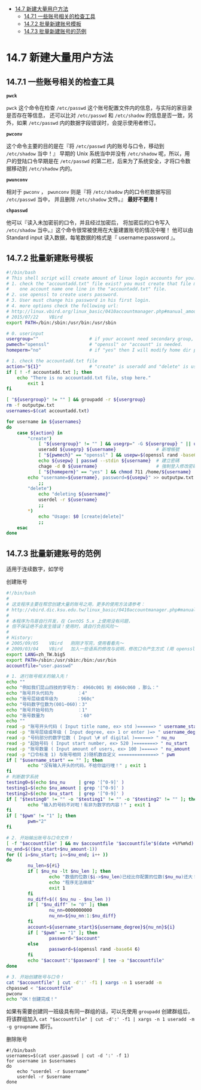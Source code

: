 <!-- TOC -->

- [14.7 新建大量用户方法](#147-新建大量用户方法)
    - [14.7.1 一些账号相关的检查工具](#1471-一些账号相关的检查工具)
    - [14.7.2 批量新建账号模板](#1472-批量新建账号模板)
    - [14.7.3 批量新建账号的范例](#1473-批量新建账号的范例)

<!-- /TOC -->

# 14.7 新建大量用户方法

## 14.7.1 一些账号相关的检查工具

**`pwck`**

`pwck` 这个命令在检查 `/etc/passwd` 这个账号配置文件内的信息，与实际的家目录是否存在等信息， 还可以比对 `/etc/passwd` 和 `/etc/shadow` 的信息是否一致，另外，如果 `/etc/passwd` 内的数据字段错误时，会提示使用者修订。

**`pwconv`**

这个命令主要的目的是在『将 `/etc/passwd` 内的账号与口令，移动到 `/etc/shadow` 当中！』 早期的 Unix 系统当中并没有 `/etc/shadow` 呢，所以，用户的登陆口令早期是在 `/etc/passwd` 的第二栏，后来为了系统安全，才将口令数据移动到 `/etc/shadow` 内的。

**`pwunconv`**

相对于 `pwconv` ， `pwunconv` 则是『将 `/etc/shadow` 内的口令栏数据写回 `/etc/passwd` 当中， 并且删除 `/etc/shadow` 文件。』 **最好不要用！**

**`chpasswd`**

他可以『读入未加密前的口令，并且经过加密后， 将加密后的口令写入 `/etc/shadow` 当中。』这个命令很常被使用在大量建置账号的情况中喔！ 他可以由 Standard input 读入数据，每笔数据的格式是『 username:password 』。

## 14.7.2 批量新建账号模板

```bash
#!/bin/bash
# This shell script will create amount of linux login accounts for you.
# 1. check the "accountadd.txt" file exist? you must create that file manually.
#    one account name one line in the "accountadd.txt" file.
# 2. use openssl to create users password.
# 3. User must change his password in his first login.
# 4. more options check the following url:
# http://linux.vbird.org/linux_basic/0410accountmanager.php#manual_amount
# 2015/07/22    VBird
export PATH=/bin:/sbin:/usr/bin:/usr/sbin

# 0. userinput
usergroup=""                   # if your account need secondary group, add here.
pwmech="openssl"               # "openssl" or "account" is needed.
homeperm="no"                  # if "yes" then I will modify home dir permission to 711

# 1. check the accountadd.txt file
action="${1}"                  # "create" is useradd and "delete" is userdel.
if [ ! -f accountadd.txt ]; then
	echo "There is no accountadd.txt file, stop here."
        exit 1
fi

[ "${usergroup}" != "" ] && groupadd -r ${usergroup}
rm -f outputpw.txt
usernames=$(cat accountadd.txt)

for username in ${usernames}
do
    case ${action} in
        "create")
            [ "${usergroup}" != "" ] && usegrp=" -G ${usergroup} " || usegrp=""
            useradd ${usegrp} ${username}               # 新增帳號
            [ "${pwmech}" == "openssl" ] && usepw=$(openssl rand -base64 6) || usepw=${username}
            echo ${usepw} | passwd --stdin ${username}  # 建立密碼
            chage -d 0 ${username}                      # 強制登入修改密碼
            [ "${homeperm}" == "yes" ] && chmod 711 /home/${username}
	    echo "username=${username}, password=${usepw}" >> outputpw.txt
            ;;
        "delete")
            echo "deleting ${username}"
            userdel -r ${username}
            ;;
        *)
            echo "Usage: $0 [create|delete]"
            ;;
    esac
done
```

## 14.7.3 批量新建账号的范例

适用于连续数字，如学号

创建账号

```bash
#!/bin/bash
#
# 这支程序主要在帮您创建大量的账号之用，更多的使用方法请参考：
# http://vbird.dic.ksu.edu.tw/linux_basic/0410accountmanager.php#manual_amount
#
# 本程序为鸟哥自行开发，在 CentOS 5.x 上使用没有问题，
# 但不保证绝不会发生错误！使用时，请自行负担风险～
#
# History:
# 2005/09/05    VBird   刚刚才写完，使用看看先～
# 2009/03/04    VBird   加入一些语系的修改与说明，修改口令产生方式 (用 openssl)
export LANG=zh_TW.big5
export PATH=/sbin:/usr/sbin:/bin:/usr/bin
accountfile="user.passwd"

# 1. 进行账号相关的输入先！
echo ""
echo "例如我们昆山四技的学号为： 4960c001 到 4960c060 ，那么："
echo "账号开头代码为         ：4"
echo "账号层级或年级为       ：960c"
echo "号码数字位数为(001~060)：3"
echo "账号开始号码为         ：1"
echo "账号数量为             ：60"
echo ""
read -p "账号开头代码 ( Input title name, ex> std )======> " username_start
read -p "账号层级或年级 ( Input degree, ex> 1 or enter )=> " username_degree
read -p "号码部分的数字位数 ( Input \# of digital )======> " nu_nu
read -p "起始号码 ( Input start number, ex> 520 )========> " nu_start
read -p "账号数量 ( Input amount of users, ex> 100 )=====> " nu_amount
read -p "口令标准 1) 与账号相同 2)随机数自定义 ==============> " pwm
if [ "$username_start" == "" ]; then
        echo "没有输入开头的代码，不给你运行哩！" ; exit 1
fi
# 判断数字系统
testing0=$(echo $nu_nu     | grep '[^0-9]' )
testing1=$(echo $nu_amount | grep '[^0-9]' )
testing2=$(echo $nu_start  | grep '[^0-9]' )
if [ "$testing0" != "" -o "$testing1" != "" -o "$testing2" != "" ]; then
        echo "输入的号码不对啦！有非为数字的内容！" ; exit 1
fi
if [ "$pwm" != "1" ]; then
        pwm="2"
fi

# 2. 开始输出账号与口令文件！
[ -f "$accountfile" ] && mv $accountfile "$accountfile"$(date +%Y%m%d)
nu_end=$(($nu_start+$nu_amount-1))
for (( i=$nu_start; i<=$nu_end; i++ ))
do
        nu_len=${#i}
        if [ $nu_nu -lt $nu_len ]; then
                echo "数值的位数($i->$nu_len)已经比你配置的位数($nu_nu)还大！"
                echo "程序无法继续"
                exit 1
        fi
        nu_diff=$(( $nu_nu - $nu_len ))
        if [ "$nu_diff" != "0" ]; then
                nu_nn=0000000000
                nu_nn=${nu_nn:1:$nu_diff}
        fi
        account=${username_start}${username_degree}${nu_nn}${i}
        if [ "$pwm" == "1" ]; then
                password="$account"
        else
                password=$(openssl rand -base64 6)
        fi
        echo "$account":"$password" | tee -a "$accountfile"
done

# 3. 开始创建账号与口令！
cat "$accountfile" | cut -d':' -f1 | xargs -n 1 useradd -m
chpasswd < "$accountfile"
pwconv
echo "OK！创建完成！"
```

如果有需要创建同一班级具有同一群组的话，可以先使用 `groupadd` 创建群组后，将该群组加入 `cat "$accountfile" | cut -d':' -f1 | xargs -n 1 useradd -m -g groupname` 那行。

删除账号

```shell
#!/bin/bash
usernames=$(cat user.passwd | cut -d ':' -f 1)
for username in $usernames
do
	echo "userdel -r $username"
	userdel -r $username
done
```